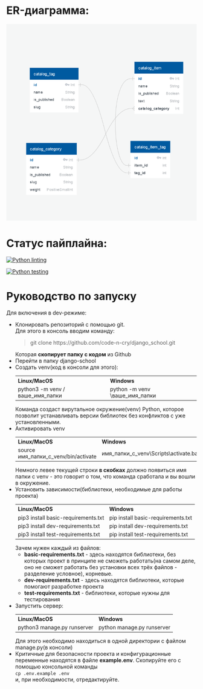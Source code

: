 <h1>ER-диаграмма:</h1>

<img src="https://github.com/code-n-cry/django_school/blob/main/image.png">

<h1>Статус пайплайна:</h1>

[![Python linting](https://github.com/code-n-cry/django_school/actions/workflows/python-linting.yml/badge.svg)](https://github.com/code-n-cry/django_school/actions/workflows/python-linting.yml)

[![Python testing](https://github.com/code-n-cry/django_school/actions/workflows/python-testing.yml/badge.svg)](https://github.com/code-n-cry/django_school/actions/workflows/python-testing.yml)

<h1>Руководство по запуску</h1>
Для включения в dev-режиме:
<ul>
<li>Клонировать репозиторий с помощью git.<br>Для этого в консоль вводим команду:<br><blockquote>git clone https://github.com/code-n-cry/django_school.git</blockquote>Которая <b>скопирует папку с кодом</b> из Github</li>
<li>Перейти в папку django-school</li>
<li>Создать venv(код в консоли для этого):
<table>
<tr>
<th>Linux/MacOS</th>
<th>Windows</th>
</tr>
<tr>
<td>python3 -m venv /ваше_имя_папки</td>
<td>python -m venv \ваше_имя_папки</td>
</tr>
</table>
Команда создаст вирутальное окружение(venv) Python, которое позволит устанавливать версии библиотек без конфликтов с уже установленными.</li>
<li>Активировать venv
<table>
<tr>
<th>Linux/MacOS</th>
<th>Windows</th>
</tr>
<tr>
<td>source имя_папки_с_venv/bin/activate</td>
<td>имя_папки_с_venv\Scripts\activate.bat</td>
</tr>
</table>
Немного левее текущей строки <b>в скобках</b> должно появиться имя папки c venv - это говорит о том, что команда сработала и вы вошли в окружение.
</li>
<li>Установить зависимости(библиотеки, необходимые для работы проекта)
<table>
<tr>
<th>Linux/MacOS</th>
<th>Windows</th>
</tr>
<tr>
<td>pip3 install basic-requirements.txt</td>
<td>pip install basic-requirements.txt</td>
</tr>
<tr>
<td>pip3 install dev-requirements.txt</td>
<td>pip install dev-requirements.txt</td>
</tr>
<tr>
<td>pip3 install test-requirements.txt</td>
<td>pip install test-requirements.txt</td>
</tr>
</table>
Зачем нужен каждый из файлов:
<ul>
<li><b>basic-requirements.txt</b> - здесь находятся библиотеки, без которых проект в принципе не сможеть работать(на самом деле, оно не сможет работать без установки всех трёх файлов - разделение условное), корневые.</li>
<li><b>dev-requirements.txt</b> - здесь находятся библиотеки, которые помогают разработке проекта</li>
<li><b>test-requirements.txt</b> - библиотеки, которые нужны для тестирования</li>
</ul>
<li>Запустить сервер:
<table>
<tr>
<th>Linux/MacOS</th>
<th>Windows</th>
</tr>
<tr>
<td>python3 manage.py runserver</td>
<td>python manage.py runserver</td>
</tr>
</table>
Для этого необходимо находиться в одной директории с файлом manage.py(в консоли)</li>
<li>Критичные для безопасности проекта и конфигурационные переменные находятся в файле <b>example.env</b>. Скопируйте его с помощью консольной команды<br>
<code>cp .env.example .env</code><br>
и, при необходимости, отредактируйте.
</ul>
